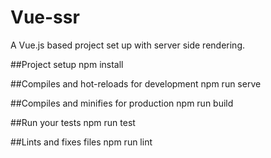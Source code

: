 # Vue-ssr
A Vue.js based project set up with server side rendering.

##Project setup
npm install

##Compiles and hot-reloads for development
npm run serve

##Compiles and minifies for production
npm run build

##Run your tests
npm run test

##Lints and fixes files
npm run lint
